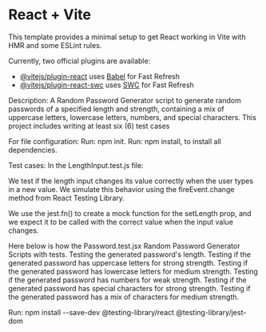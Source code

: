 # React + Vite

This template provides a minimal setup to get React working in Vite with HMR and some ESLint rules.

Currently, two official plugins are available:

- [@vitejs/plugin-react](https://github.com/vitejs/vite-plugin-react/blob/main/packages/plugin-react/README.md) uses [Babel](https://babeljs.io/) for Fast Refresh
- [@vitejs/plugin-react-swc](https://github.com/vitejs/vite-plugin-react-swc) uses [SWC](https://swc.rs/) for Fast Refresh

Description:
A Random Password Generator script to generate random passwords of a specified length and strength, containing a mix of uppercase letters, lowercase letters, numbers, and special characters. This project includes writing at least six (6) test cases

For file configuration:
Run: npm init.
Run: npm install, to install all dependencies.

Test cases:
In the LengthInput.test.js file:

We test if the length input changes its value correctly when the user types in a new value. We simulate this behavior using the fireEvent.change method from React Testing Library.

We use the jest.fn() to create a mock function for the setLength prop, and we expect it to be called with the correct value when the input value changes.


Here below is how the Password.test.jsx Random Password Generator Scripts with tests.
Testing the generated password's length.
Testing if the generated password has uppercase letters for strong strength.
Testing if the generated password has lowercase letters for medium strength.
Testing if the generated password has numbers for weak strength.
Testing if the generated password has special characters for strong strength.
Testing if the generated password has a mix of characters for medium strength.

Run: npm install --save-dev @testing-library/react @testing-library/jest-dom
